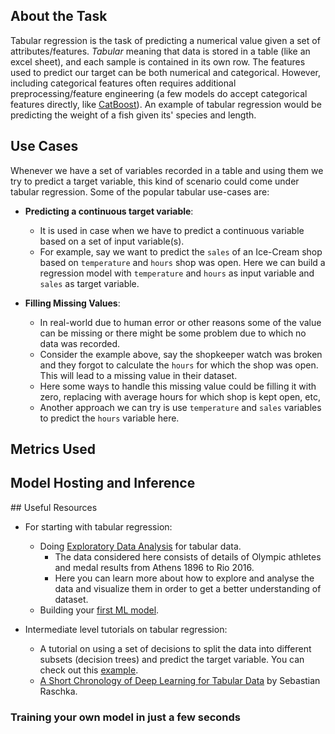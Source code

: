 ## About the Task

Tabular regression is the task of predicting a numerical value given a set of attributes/features. *Tabular* meaning that data is stored in a table (like an excel sheet), and each sample is contained in its own row. The features used to predict our target can be both numerical and categorical. However, including categorical features often requires additional preprocessing/feature engineering (a few models do accept categorical features directly, like [CatBoost](https://catboost.ai/)). An example of tabular regression would be predicting the weight of a fish given its' species and length.

## Use Cases
Whenever we have a set of variables recorded in a table and using them we try to predict a target variable, this kind of scenario could come under tabular regression. Some of the popular tabular use-cases are:

- **Predicting a continuous target variable**: 
  - It is used in case when we have to predict a continuous variable based on a set of input variable(s).
  - For example, say we want to predict the `sales` of an Ice-Cream shop based on `temperature` and `hours` shop was open. Here we can build a regression model with `temperature` and `hours` as input variable and `sales` as target variable.

- **Filling Missing Values**:
  - In real-world due to human error or other reasons some of the value can be missing or there might be some problem due to which no data was recorded. 
  - Consider the example above, say the shopkeeper watch was broken and they forgot to calculate the `hours` for which the shop was open. This will lead to a missing value in their dataset.
  - Here some ways to handle this missing value could be filling it with zero, replacing with average hours for which shop is kept open, etc,
  - Another approach we can try is use `temperature` and `sales` variables to predict the `hours` variable here.

## Metrics Used


## Model Hosting and Inference



## Useful Resources

- For starting with tabular regression:
    - Doing [Exploratory Data Analysis](https://neptune.ai/blog/exploratory-data-analysis-for-tabular-data) for tabular data. 
      - The data considered here consists of details of Olympic athletes and medal results from Athens 1896 to Rio 2016. 
      - Here you can learn more about how to explore and analyse the data and visualize them in order to get a better understanding of dataset.
    - Building your [first ML model](https://www.kaggle.com/code/dansbecker/your-first-machine-learning-model).

- Intermediate level tutorials on tabular regression:
    - A tutorial on using a set of decisions to split the data into different subsets (decision trees) and predict the target variable. You can check out this [example](https://medium.com/pursuitnotes/decision-tree-regression-in-6-steps-with-python-1a1c5aa2ee16).
    - [A Short Chronology of Deep Learning for Tabular Data](https://sebastianraschka.com/blog/2022/deep-learning-for-tabular-data.html) by Sebastian Raschka.

### Training your own model in just a few seconds
